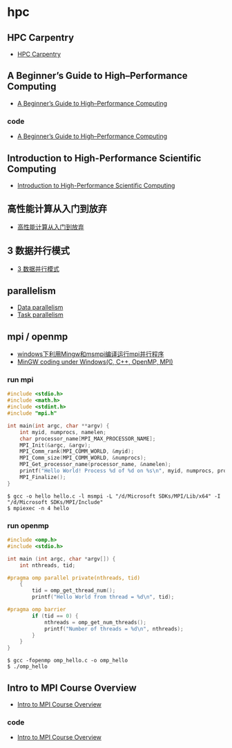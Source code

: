 # hpc

## HPC Carpentry

- [HPC Carpentry](https://github.com/hpc-carpentry)

## A Beginner’s Guide to High–Performance Computing

- [A Beginner’s Guide to High–Performance Computing](http://www.shodor.org/media/content/petascale/materials/UPModules/beginnersGuideHPC/moduleDocument_pdf.pdf)

### code

- [A Beginner’s Guide to High–Performance Computing](https://github.com/gaoxinge/something/tree/master/hpc/A%20Beginner%E2%80%99s%20Guide%20to%20High%E2%80%93Performance%20Computing)

## Introduction to High-Performance Scientific Computing

- [Introduction to High-Performance Scientific Computing](http://pages.tacc.utexas.edu/~eijkhout/istc/istc.html)

## 高性能计算从入门到放弃

- [高性能计算从入门到放弃](https://zhuanlan.zhihu.com/c_1058374280076652544)

## 3 数据并行模式

- [3 数据并行模式](https://zhuanlan.zhihu.com/p/81344648)

## parallelism

- [Data parallelism](https://en.wikipedia.org/wiki/Data_parallelism)
- [Task parallelism](https://en.wikipedia.org/wiki/Task_parallelism)

## mpi / openmp

- [windows下利用Mingw和msmpi编译运行mpi并行程序](https://blog.csdn.net/xenonhu/article/details/78196443)
- [MinGW coding under Windows(C, C++, OpenMP, MPI)](https://www.math.ucla.edu/~wotaoyin/windows_coding.html)

### run mpi

```c
#include <stdio.h>
#include <math.h>
#include <stdint.h>
#include "mpi.h"

int main(int argc, char **argv) {
    int myid, numprocs, namelen;
    char processor_name[MPI_MAX_PROCESSOR_NAME];
    MPI_Init(&argc, &argv);
    MPI_Comm_rank(MPI_COMM_WORLD, &myid);
    MPI_Comm_size(MPI_COMM_WORLD, &numprocs);
    MPI_Get_processor_name(processor_name, &namelen);
    printf("Hello World! Process %d of %d on %s\n", myid, numprocs, processor_name);
    MPI_Finalize();
}
```

```
$ gcc -o hello hello.c -l msmpi -L "/d/Microsoft SDKs/MPI/Lib/x64" -I "/d/Microsoft SDKs/MPI/Include"
$ mpiexec -n 4 hello
```

### run openmp

```c
#include <omp.h>
#include <stdio.h>

int main (int argc, char *argv[]) {
    int nthreads, tid;

#pragma omp parallel private(nthreads, tid) 
    {
        tid = omp_get_thread_num();
        printf("Hello World from thread = %d\n", tid);

#pragma omp barrier
        if (tid == 0) {
            nthreads = omp_get_num_threads();
            printf("Number of threads = %d\n", nthreads);
        }
    }
}
```

```
$ gcc -fopenmp omp_hello.c -o omp_hello
$ ./omp_hello
```

## Intro to MPI Course Overview

- [Intro to MPI Course Overview](https://www.dartmouth.edu/~rc/classes/intro_mpi/index.html)

### code

- [Intro to MPI Course Overview](https://github.com/gaoxinge/something/tree/master/hpc/Intro%20to%20MPI%20Course%20Overview)